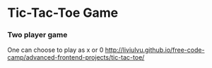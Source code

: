 # Tic-Tac-Toe Game  

### Two player game  
One can choose to play as x or 0
http://liviulvu.github.io/free-code-camp/advanced-frontend-projects/tic-tac-toe/  
